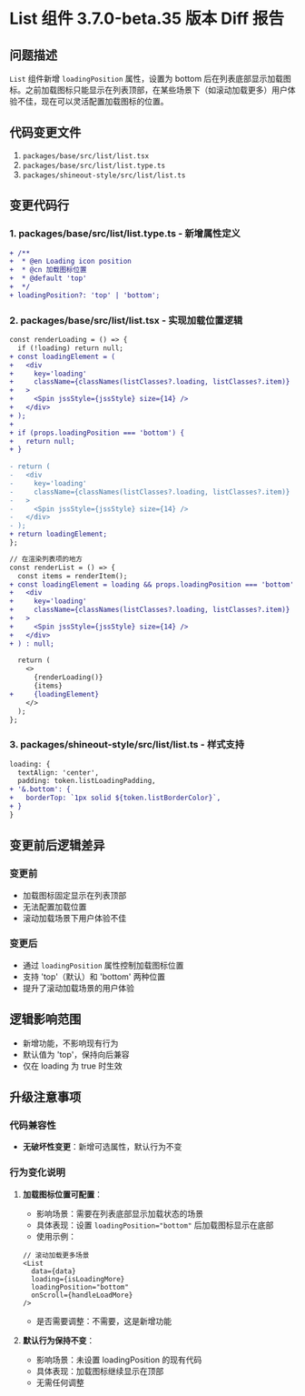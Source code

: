 # List 组件 3.7.0-beta.35 版本 Diff 报告

## 问题描述

`List` 组件新增 `loadingPosition` 属性，设置为 bottom 后在列表底部显示加载图标。之前加载图标只能显示在列表顶部，在某些场景下（如滚动加载更多）用户体验不佳，现在可以灵活配置加载图标的位置。

## 代码变更文件

1. `packages/base/src/list/list.tsx`
2. `packages/base/src/list/list.type.ts`
3. `packages/shineout-style/src/list/list.ts`

## 变更代码行

### 1. packages/base/src/list/list.type.ts - 新增属性定义
```diff
+ /**
+  * @en Loading icon position
+  * @cn 加载图标位置
+  * @default 'top'
+  */
+ loadingPosition?: 'top' | 'bottom';
```

### 2. packages/base/src/list/list.tsx - 实现加载位置逻辑
```diff
const renderLoading = () => {
  if (!loading) return null;
+ const loadingElement = (
+   <div
+     key='loading'
+     className={classNames(listClasses?.loading, listClasses?.item)}
+   >
+     <Spin jssStyle={jssStyle} size={14} />
+   </div>
+ );
+ 
+ if (props.loadingPosition === 'bottom') {
+   return null;
+ }
  
- return (
-   <div
-     key='loading'
-     className={classNames(listClasses?.loading, listClasses?.item)}
-   >
-     <Spin jssStyle={jssStyle} size={14} />
-   </div>
- );
+ return loadingElement;
};

// 在渲染列表项的地方
const renderList = () => {
  const items = renderItem();
+ const loadingElement = loading && props.loadingPosition === 'bottom' ? (
+   <div
+     key='loading'
+     className={classNames(listClasses?.loading, listClasses?.item)}
+   >
+     <Spin jssStyle={jssStyle} size={14} />
+   </div>
+ ) : null;
  
  return (
    <>
      {renderLoading()}
      {items}
+     {loadingElement}
    </>
  );
};
```

### 3. packages/shineout-style/src/list/list.ts - 样式支持
```diff
loading: {
  textAlign: 'center',
  padding: token.listLoadingPadding,
+ '&.bottom': {
+   borderTop: `1px solid ${token.listBorderColor}`,
+ }
}
```

## 变更前后逻辑差异

### 变更前
- 加载图标固定显示在列表顶部
- 无法配置加载位置
- 滚动加载场景下用户体验不佳

### 变更后
- 通过 `loadingPosition` 属性控制加载图标位置
- 支持 'top'（默认）和 'bottom' 两种位置
- 提升了滚动加载场景的用户体验

## 逻辑影响范围
- 新增功能，不影响现有行为
- 默认值为 'top'，保持向后兼容
- 仅在 loading 为 true 时生效

## 升级注意事项

### 代码兼容性
- **无破坏性变更**：新增可选属性，默认行为不变

### 行为变化说明

1. **加载图标位置可配置**：
   - 影响场景：需要在列表底部显示加载状态的场景
   - 具体表现：设置 `loadingPosition="bottom"` 后加载图标显示在底部
   - 使用示例：
   ```tsx
   // 滚动加载更多场景
   <List
     data={data}
     loading={isLoadingMore}
     loadingPosition="bottom"
     onScroll={handleLoadMore}
   />
   ```
   - 是否需要调整：不需要，这是新增功能

2. **默认行为保持不变**：
   - 影响场景：未设置 loadingPosition 的现有代码
   - 具体表现：加载图标继续显示在顶部
   - 无需任何调整